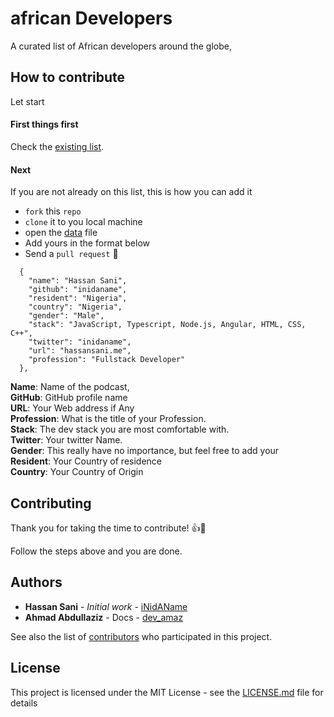 # african Developers
A curated list of African developers around the globe,

## How to contribute
Let start

#### First things first

Check the [existing list](https://hassansani.me/african).

#### Next
If you are not already on this list, this is how you can add it

* `fork` this `repo`
* `clone` it to you local machine
* open the [data]() file
* Add yours in the format below
* Send a `pull request` 🎉

```
  {
    "name": "Hassan Sani",
    "github": "inidaname",
    "resident": "Nigeria",
    "country": "Nigeria",
    "gender": "Male",
    "stack": "JavaScript, Typescript, Node.js, Angular, HTML, CSS, C++",
    "twitter": "inidaname",
    "url": "hassansani.me",
    "profession": "Fullstack Developer"
  },
```

**Name**: Name of the podcast,<br/>
**GitHub**: GitHub profile name<br/>
**URL**: Your Web address if Any<br/>
**Profession**: What is the title of your Profession.<br/>
**Stack**: The dev stack you are most comfortable with.<br/>
**Twitter**: Your twitter Name.<br/>
**Gender**: This really have no importance, but feel free to add your<br/>
**Resident**: Your Country of residence<br/>
**Country**: Your Country of Origin


## Contributing

Thank you for taking the time to contribute! 👍🎉

Follow the steps above and you are done.


## Authors

* **Hassan Sani** - *Initial work* - [iNidAName](https://github.com/iNidAName)
* **Ahmad Abdullaziz** - Docs - [dev_amaz](https://github.com/dev_amaz)

See also the list of [contributors](https://github.com/inidaname/africandevs/contributors) who participated in this project.

## License

This project is licensed under the MIT License - see the [LICENSE.md](LICENSE.md) file for details
